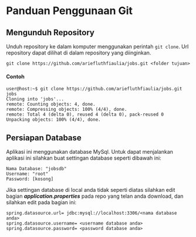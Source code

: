 # Panduan Penggunaan Git

## Mengunduh Repository

Unduh repository ke dalam komputer menggunakan perintah `git clone`. Url
repository dapat dilihat di dalam repository yang diinginkan.

```
git clone https://github.com/ariefluthfiaulia/jobs.git <folder tujuan>
```

#### Contoh

```
user@host:~$ git clone https://github.com/ariefluthfiaulia/jobs.git jobs
Cloning into 'jobs'...
remote: Counting objects: 4, done.
remote: Compressing objects: 100% (4/4), done.
remote: Total 4 (delta 0), reused 4 (delta 0), pack-reused 0
Unpacking objects: 100% (4/4), done.
```

## Persiapan Database

Aplikasi ini menggunakan database MySql. Untuk dapat menjalankan aplikasi ini silahkan buat settingan database seperti dibawah ini:

```
Nama Database: "jobsdb"
Username: "root"
Password: [kosong]
```

Jika settingan database di local anda tidak seperti diatas silahkan edit bagian ***application.properties*** pada repo yang telan anda download, dan silahkan edit pada bagian ini:

```
spring.datasource.url= jdbc:mysql://localhost:3306/<nama database anda>
spring.datasource.username= <username database anda>
spring.datasource.password= <password database anda>
```
